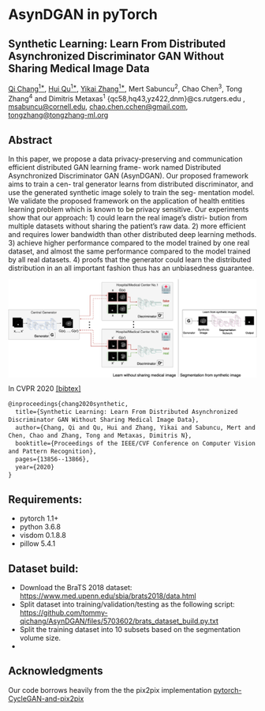 # AsynDGAN in pyTorch

## Synthetic Learning: Learn From Distributed Asynchronized Discriminator GAN Without Sharing Medical Image Data


[Qi Chang<sup>1*</sup>](https://github.com/tommy-qichang/AsynDGAN), [Hui Qu<sup>1*</sup>](https://github.com/huiqu18), [Yikai Zhang<sup>1*</sup>](https://github.com/hazaiisme), Mert Sabuncu<sup>2</sup>,
Chao Chen<sup>3</sup>, Tong Zhang<sup>4</sup> and Dimitris Metaxas<sup>1</sup>
{qc58,hq43,yz422,dnm}@cs.rutgers.edu , msabuncu@cornell.edu, chao.chen.cchen@gmail.com, tongzhang@tongzhang-ml.org


## Abstract


In this paper, we propose a data privacy-preserving and communication efficient distributed GAN learning frame- work named Distributed Asynchronized Discriminator GAN (AsynDGAN). Our proposed framework aims to train a cen- tral generator learns from distributed discriminator, and use the generated synthetic image solely to train the seg- mentation model. We validate the proposed framework on the application of health entities learning problem which is known to be privacy sensitive. Our experiments show that our approach: 1) could learn the real image’s distri- bution from multiple datasets without sharing the patient’s raw data. 2) more efficient and requires lower bandwidth than other distributed deep learning methods. 3) achieve higher performance compared to the model trained by one real dataset, and almost the same performance compared to the model trained by all real datasets. 4) proofs that the generator could learn the distributed distribution in an all important fashion thus has an unbiasedness guarantee.

<img src='docs/arch1_1.png' align="center">


In CVPR 2020 [[bibtex]](docs/bibtex)

```
@inproceedings{chang2020synthetic,
  title={Synthetic Learning: Learn From Distributed Asynchronized Discriminator GAN Without Sharing Medical Image Data},
  author={Chang, Qi and Qu, Hui and Zhang, Yikai and Sabuncu, Mert and Chen, Chao and Zhang, Tong and Metaxas, Dimitris N},
  booktitle={Proceedings of the IEEE/CVF Conference on Computer Vision and Pattern Recognition},
  pages={13856--13866},
  year={2020}
}
```


## Requirements:

- pytorch 1.1+
- python 3.6.8
- visdom 0.1.8.8
- pillow 5.4.1

## Dataset build:

- Download the BraTS 2018 dataset: https://www.med.upenn.edu/sbia/brats2018/data.html
- Split dataset into training/validation/testing as the following script: https://github.com/tommy-qichang/AsynDGAN/files/5703602/brats_dataset_build.py.txt
- Split the training dataset into 10 subsets based on the segmentation volume size. 
- 

## Acknowledgments
Our code borrows heavily from the the pix2pix implementation [pytorch-CycleGAN-and-pix2pix](https://github.com/junyanz/pytorch-CycleGAN-and-pix2pix/.)


